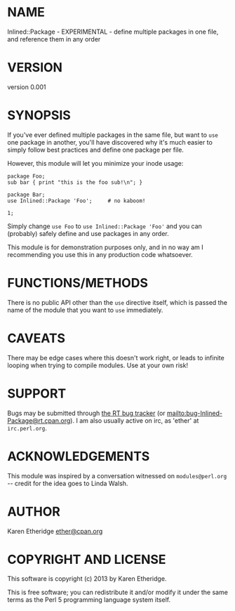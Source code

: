 # NAME

Inlined::Package - EXPERIMENTAL - define multiple packages in one file, and reference them in any order

# VERSION

version 0.001

# SYNOPSIS

If you've ever defined multiple packages in the same file, but want to `use`
one package in another, you'll have discovered why it's much
easier to simply follow best practices and define one package per file.

However, this module will let you minimize your inode usage:

    package Foo;
    sub bar { print "this is the foo sub!\n"; }

    package Bar;
    use Inlined::Package 'Foo';     # no kaboom!

    1;

Simply change `use Foo` to `use Inlined::Package 'Foo'` and you can
(probably) safely define and use packages in any order.

This module is for demonstration purposes only, and in no way am I
recommending you use this in any production code whatsoever.

# FUNCTIONS/METHODS

There is no public API other than the `use` directive itself, which is passed
the name of the module that you want to `use` immediately.

# CAVEATS

There may be edge cases where this doesn't work right, or leads to infinite
looping when trying to compile modules. Use at your own risk!

# SUPPORT

Bugs may be submitted through [the RT bug tracker](https://rt.cpan.org/Public/Dist/Display.html?Name=Inlined-Package)
(or [mailto:bug-Inlined-Package@rt.cpan.org](mailto:bug-Inlined-Package@rt.cpan.org)).
I am also usually active on irc, as 'ether' at `irc.perl.org`.

# ACKNOWLEDGEMENTS

This module was inspired by a conversation witnessed on `modules@perl.org` --
credit for the idea goes to Linda Walsh.

# AUTHOR

Karen Etheridge <ether@cpan.org>

# COPYRIGHT AND LICENSE

This software is copyright (c) 2013 by Karen Etheridge.

This is free software; you can redistribute it and/or modify it under
the same terms as the Perl 5 programming language system itself.
